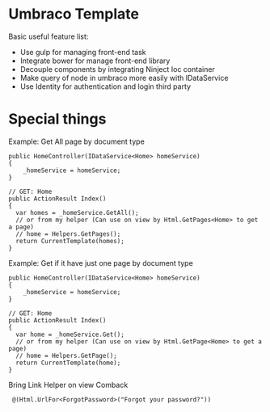 # Umbraco Template

Basic useful feature list:

 * Use gulp for managing front-end task
 * Integrate bower for manage front-end library
 * Decouple components by integrating Ninject Ioc container
 * Make query of node in umbraco more easily with IDataService
 * Use Identity for authentication and login third party
 
# Special things

Example: Get All page by document type

```
public HomeController(IDataService<Home> homeService)
{
	_homeService = homeService;
}

// GET: Home
public ActionResult Index()
{
  var homes = _homeService.GetAll();
  // or from my helper (Can use on view by Html.GetPages<Home> to get a page)
  // home = Helpers.GetPages();
  return CurrentTemplate(homes);
}
```

Example: Get if it have just one page by document type

```
public HomeController(IDataService<Home> homeService)
{
	_homeService = homeService;
}

// GET: Home
public ActionResult Index()
{
  var home = _homeService.Get();
  // or from my helper (Can use on view by Html.GetPage<Home> to get a page)
  // home = Helpers.GetPage();
  return CurrentTemplate(home);
}
```
Bring Link Helper on view Comback
```
 @(Html.UrlFor<ForgotPassword>("Forgot your password?"))
```

